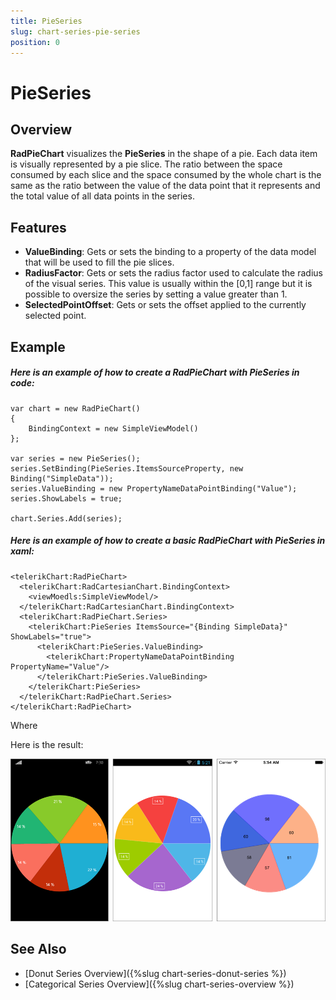 ```yaml
---
title: PieSeries
slug: chart-series-pie-series
position: 0
---
```


# PieSeries #

## Overview ##

**RadPieChart** visualizes the **PieSeries** in the shape of a pie. Each data item is visually represented by a pie slice. The ratio between the space consumed by each slice and the space consumed by the whole chart is the same as the ratio between the value of the data point that it represents and the total value of all data points in the series.

## Features ##

- **ValueBinding**: Gets or sets the binding to a property of the data model that will be used to fill the pie slices.
- **RadiusFactor**: Gets or sets the radius factor used to calculate the radius of the visual series. This value is usually within the [0,1] range but it is possible to oversize the series by setting a value greater than 1.
- **SelectedPointOffset**: Gets or sets the offset applied to the currently selected point.

## Example ##

##### Here is an example of how to create a RadPieChart with PieSeries in **code**: #####

	var chart = new RadPieChart()
	{
	    BindingContext = new SimpleViewModel()
	};
	
	var series = new PieSeries();
	series.SetBinding(PieSeries.ItemsSourceProperty, new Binding("SimpleData"));    
	series.ValueBinding = new PropertyNameDataPointBinding("Value");
	series.ShowLabels = true;
	
	chart.Series.Add(series);

##### Here is an example of how to create a basic RadPieChart with PieSeries in **xaml**: #####

	<telerikChart:RadPieChart>
	  <telerikChart:RadCartesianChart.BindingContext>
	    <viewMoedls:SimpleViewModel/>
	  </telerikChart:RadCartesianChart.BindingContext>
	  <telerikChart:RadPieChart.Series>
	    <telerikChart:PieSeries ItemsSource="{Binding SimpleData}" ShowLabels="true">
	      <telerikChart:PieSeries.ValueBinding>
	        <telerikChart:PropertyNameDataPointBinding PropertyName="Value"/>
	      </telerikChart:PieSeries.ValueBinding>
	    </telerikChart:PieSeries>
	  </telerikChart:RadPieChart.Series>
	</telerikChart:RadPieChart>
Where

<snippet id='xmlns-telerikchart'/>

Here is the result:

![Basic PieSeries](images/pie-series-basic-example.png)


## See Also

- [Donut Series Overview]({%slug chart-series-donut-series %})
- [Categorical Series Overview]({%slug chart-series-overview %})

